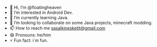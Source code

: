 - 👋 Hi, I’m @floatingheaven
- 👀 I’m interested in Android Dev.
- 🌱 I’m currently learning Java.
- 💞️ I’m looking to collaborate on some Java projects, minecraft modding.
- 📫 How to reach me sasalkinesketit@gmail.com
- 😄 Pronouns: he/him
- ⚡ Fun fact: i`m fun.

<!---
floatingheaven/floatingheaven is a ✨ special ✨ repository because its `README.md` (this file) appears on your GitHub profile.
You can click the Preview link to take a look at your changes.
--->
